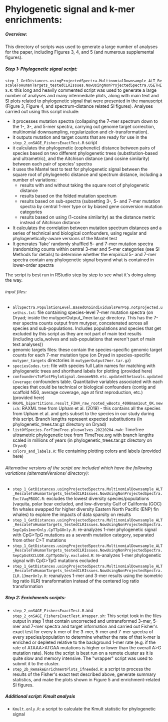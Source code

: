 # Phylogenetic signal and k-mer enrichments:

##### Overview:
This directory of scripts was used to generate a large number of analyses for the paper, including Figures 3, 4, and 5 (and numerous supplemental figures). 

##### Step 1: Phylogenetic signal script:

`step_1_GetDistances.usingProjectedSpectra.MultinomialDownsample_ALT_RescaleToHumanTargets_testedCLRIssues.NowUsingNonProjectedSpectra.USETHIS.R`: this long and heavily commented script was used to generate a large number of analyses and many intermediate plots, along with main text and SI plots related to phylogenetic signal that were presented in the manuscript (Figure 3, Figure 4, and spectrum-distance related SI figures). Analyses carried out using this script include:

* it processes mutation spectra (collapsing the 7-mer spectrum down to the 1-, 3-, and 5-mer spectra, carrying out genome target correction, multinomial downsampling, regularization and clr-transformation). 
* it outputs mutation and target counts that are ready for use in the `step_2_onSAGE_FishersExactTest.R` script
* it calculates the phylogenetic (cophenetic) distance between pairs of species based on two different phylogenetic trees (substitution-based and ultrametric), and the Aitchison distance (and cosine similarity) between each pair of species' spectra
* it uses the Mantel test to test for phylogenetic signal between the square root of phylogenetic distance and spectrum distance, including a number of variations:
	* results with and without taking the square root of phylogenetic distance
	* results based on the folded mutation spectrum
	* results based on sub-spectra (subsetting 3-, 5- and 7-mer mutation spectra by central 1-mer type or by biased gene conversion mutation categories 
	* results based on using (1-cosine similarity) as the distance metric instead of Aitchison distance
* It calculates the correlation between mutation spectrum distances and a series of technical and biological confounders, using regular and phylogenetically-aware versions of the Mantel test
* It generates 'fake' randomly shuffled 5- and 7-mer mutation spectra (randomizing counts within central 3-mer and 5-mer categories (see SI Methods for details) to determine whether the empirical 5- and 7-mer spectra contain any phylogenetic signal beyond what is contained in lower-order spectra

The script is best run in RStudio step by step to see what it's doing along the way. 

###### input files:
* `allSpectra.PopulationLevel.BasedOn5individualsPerPop.notprojected.usethis.txt`: file containing species-level 7-mer mutation spectra (on Dryad; inside the mutyperOutput_7mer.tar.gz directory. This has the 7-mer spectra counts output from mutyper, concatenated across all species and sub-populations. Includes populations and species that get excluded by this script as they are not part of main text results (including ucla_wolves and sub-populations that weren't part of main text analyses))
* genomic targets files: these contain the species-specific genomic target counts for each 7-mer mutation type (on Dryad in species-specific `mutyper_targets` directories in `mutyperOutput7mer.tar.gz`)
* `speciesCodes.txt`: file with species full Latin names for matching with phylogenetic trees and shorthand labels for plotting (provided here)
* `confoundersToPlotPhyloSignal.GenomeN50.etc.updatedthetavals.updatedCoverage`: confounders table. Quantitative variables associated with each species that could be technical or biological confounders (contig and scaffold N50, average coverage, age at first reproduction, etc.) (provided here)
* `RAxML_bipartitions.result_FIN4_raw_rooted_wBoots_4098mam1out_OK.newick`: RAXML tree from Upham et al. (2019) - this contains all the species from Upham et al. and gets subset to the species in our study during this script. Branch lengths represent expected substitutions (in phylogenetic_trees.tar.gz directory on Dryad)
* `listOfSpecies.ForTimeTree.pluswolves.20220204.nwk`: TimeTree ultrametric phylogenetic tree from TimeTree.org with branch lengths scaled in millions of years (in phylogenetic_trees.tar.gz directory on Dryad)
* `colors_and_labels.R`: file containing plotting colors and labels (provided here)

###### Alternative versions of the script are included which have the following variations (alternateVersions/ directory):
* `step_1_GetDistances.usingProjectedSpectra.MultinomialDownsample_ALT_RescaleToHumanTargets_testedCLRIssues.NowUsingNonProjectedSpectra.ExclVaqPBGOC.R`: excludes the lowest diversity species/populations (vaquita, polar bear excluded, and low-diversity Gulf of California (GOC) fin whales swapped for higher diversity Eastern North Pacific (ENP) fin whales) to explore the impacts of data sparsity on results
* `step_1_GetDistances.usingProjectedSpectra.MultinomialDownsample_ALT_RescaleToHumanTargets_testedCLRIssues.NowUsingNonProjectedSpectra.SepCpGs1merOnly.CpTTpGOnly.R`: re-analyzes 1-mer phylogenetic signal with CpG>TpG mutations as a seventh mutation category, separated from other C>T mutations
* `step_1_GetDistances.usingProjectedSpectra.MultinomialDownsample_ALT_RescaleToHumanTargets_testedCLRIssues.NowUsingNonProjectedSpectra.SepCpGsEXCLUDE.CpTTpGOnly.excluded.R`: re-analyzes 1-mer phylogenetic signal with CpG>TpG mutations excluded
* `step_1_GetDistances.usingProjectedSpectra.MultinomialDownsample_ALT_RescaleToHumanTargets_testedCLRIssues.NowUsingNonProjectedSpectra.ILR.13merOnly.R`: reanalyzes 1-mer and 3-mer results using the isometric log ratio (ILR) transformation instead of the centered log ratio transformation 


##### Step 2: Enrichments scripts: 
* `step_2_onSAGE_FishersExactTest.R` and `step_2_onSAGE_FishersExactTest.Wrapper.sh`: This script took in the files output in step 1 that contain uncorrected and untransformed 3-mer, 5-mer and 7-mer spectra and target information and carried out Fisher's exact test for every k-mer of the 3-mer, 5-mer and 7-mer spectra of every species/population to determine whether the rate of that k-mer is enriched or depleted relative to the background 1-mer rate (e.g. if the rate of ATAAA>ATGAA mutations is higher or lower than the overall A>G mutation rate). Note the script is best run on a remote cluster as it is quite slow and memory intensive. The "wrapper" script was used to submit it to the cluster.
* `step_2b_RemakeEnrichmentPlots_ifneeded.R`: a script to process the results of the Fisher's exact test described above, generate summary statistics, and make the plots shown in Figure 5 and enrichment-related SI figures.

##### Additional script: Kmult analysis 
* `Kmult.only.R`: a script to calculate the Kmult statistic for phylogenetic signal
